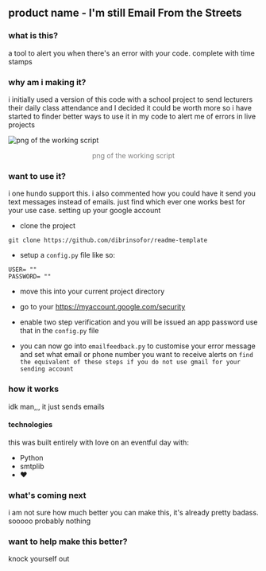 ## product name - I'm still Email From the Streets


### what is this?
a tool to alert you when there's an error with your code. complete with time stamps

### why am i making it?
i initially used a version of this code with a school project to send lecturers their daily class attendance and I decided it could be worth more so i have started to finder better ways to use it in my code to alert me of errors in live projects

![png of the working script](\email.png)
<center style=color:grey;>png of the working script</center>

### want to use it?
i one hundo support this. i also commented how you could have it send you text messages instead of emails. just find which ever one works best for your use case. setting up your google account 

* clone the project
```
git clone https://github.com/dibrinsofor/readme-template
```

* setup a ```config.py``` file like so:
```
USER= ""
PASSWORD= ""
```
* move this into your current project directory

* go to your https://myaccount.google.com/security

* enable two step verification and you will be issued an app password use that in the ```config.py``` file
* you can now go into ```emailfeedback.py``` to customise your error message and set what email or phone number you want to receive alerts on
```find the equivalent of these steps if you do not use gmail for your sending account```

### how it works
idk man,,, it just sends emails

#### technologies
this was built entirely with love on an eventful day with:

- Python
- smtplib
- ❤️

### what's coming next
i am not sure how much better you can make this, it's already pretty badass. sooooo probably nothing

### want to help make this better?
knock yourself out

[//]: # (So depending on use case, you may want to keep the documentation short. in that case you may not need to include the last two sections or you can)
